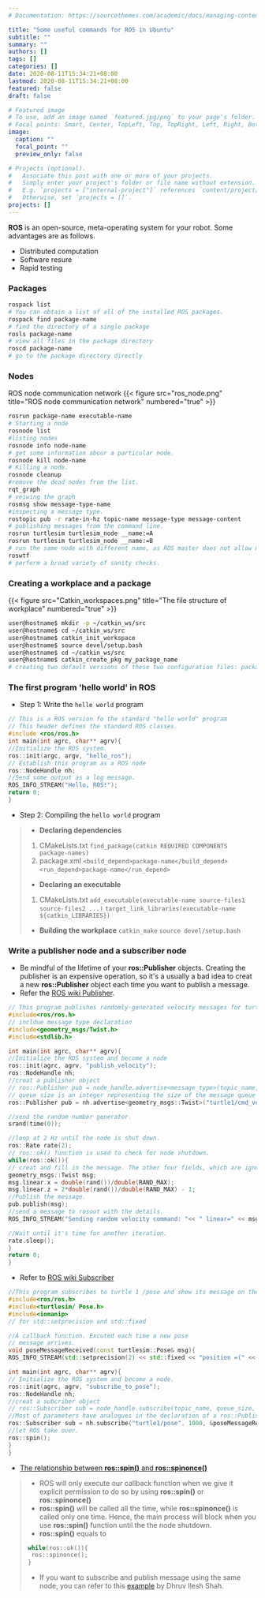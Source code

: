 ```yaml
---
# Documentation: https://sourcethemes.com/academic/docs/managing-content/

title: "Some useful commands for ROS in Ubuntu"
subtitle: ""
summary: ""
authors: []
tags: []
categories: []
date: 2020-08-11T15:34:21+08:00
lastmod: 2020-08-11T15:34:21+08:00
featured: false
draft: false

# Featured image
# To use, add an image named `featured.jpg/png` to your page's folder.
# Focal points: Smart, Center, TopLeft, Top, TopRight, Left, Right, BottomLeft, Bottom, BottomRight.
image:
  caption: ""
  focal_point: ""
  preview_only: false

# Projects (optional).
#   Associate this post with one or more of your projects.
#   Simply enter your project's folder or file name without extension.
#   E.g. `projects = ["internal-project"]` references `content/project/deep-learning/index.md`.
#   Otherwise, set `projects = []`.
projects: []
---
```

**ROS** is an open-source, meta-operating system for your robot. Some advantages are as follows.
- Distributed computation
- Software resure
- Rapid testing


### Packages
```  bash
rospack list
# You can obtain a list of all of the installed ROS packages.
rospack find package-name
# find the directory of a single package
rosls package-name
# view all files in the package directory
roscd package-name
# go to the package directory directly
```
### Nodes
ROS node communication network
{{< figure src="ros_node.png" title="ROS node communication network" numbered="true" >}}

``` bash
rosrun package-name executable-name
# Starting a node
rosnode list
#listing nodes
rosnode info node-name
# get some information abour a particular node.
rosnode kill node-name
# Killing a node.
rosnode cleanup
#remove the dead nodes from the list.
rqt_graph
# veiwing the graph
rosmsg show message-type-name
#inspecting a message type.
rostopic pub -r rate-in-hz topic-name message-type message-content
# publishing messages from the command line.
rosrun turtlesim turtlesim_node __name:=A
rosrun turtlesim turtlesim_node __name:=B
# run the same node with different name, as ROS master does not allow multiple nodes with the same name.
roswtf
# perform a broad variety of sanity checks.
```

### Creating a workplace and a package
{{< figure src="Catkin_workspaces.png" title="The file structure of workplace" numbered="true" >}}
``` bash
user@hostname$ mkdir -p ~/catkin_ws/src
user@hostname$ cd ~/catkin_ws/src
user@hostname$ catkin_init_workspace
user@hostname$ source devel/setup.bash
user@hostname$ cd ~/catkin_ws/src
user@hostname$ catkin_create_pkg my_package_name
# creating two default versions of these two configuration files: package.xml and CMakeLists.txt.
```
###  The first program 'hello world' in ROS
-  Step 1: Write the `helle world` program
``` cpp
// This is a ROS version fo the standard "hello world" program
// This header defines the standard ROS classes.
#include <ros/ros.h>
int main(int agrc, char** agrv){
//Initialize the ROS system.
ros::init(argc, argv, "hello_ros");
// Establish this program as a ROS node
ros::NodeHandle nh;
//Send some output as a log message.
ROS_INFO_STREAM("Hello, ROS!");
return 0;
}
```
- Step 2: Compiling the `hello world` program
>  - **Declaring dependencies**
> 1. CMakeLists.txt
> ``find_package(catkin REQUIRED COMPONENTS package-names)``
> 2. package.xml
> ``<build_depend>package-name</build_depend>``
> ``<run_depend>package-name</run_depend>``
>  - **Declaring an executable**
>  1. CMakeLists.txt
> ``add_executable(executable-name source-files1 source-files2 ...)``
> ``target_link_libraries(executable-name ${catkin_LIBRARIES})``
>  - **Building the workplace**
>  ``catkin_make``
>  ``source devel/setup.bash``

###  Write a publisher node and a subscriber node
-  Be mindful of the lifetime of your **ros::Publisher** objects. Creating the publisher is an expensive operation, so it's a usually a bad idea to creat a new **ros::Publisher** object each time you want to publish a message.
- Refer the [ROS wiki Publisher](http://wiki.ros.org/ROS/Tutorials/WritingPublisherSubscriber(c++)).
``` cpp
// This program publishes randomly-generated velocity messages for turtlesim.
#include<ros/ros.h>
// incldue message type declaration
#include<geometry_msgs/Twist.h>
#include<stdlib.h>

int main(int agrc, char** agrv){
//Initialize the ROS system and become a node
ros::init(agrc, agrv, "publish_velocity");
ros::NodeHandle nh;
//creat a publisher object
// ros::Publisher pub = node_handle.advertise<message_type>(topic_name, queue_size);
// queue size is an integer representing the size of the message queue for publisher. In most case, a reasonablly large value, say 1000, is suitable.
ros::Publisher pub = nh.advertise<geometry_msgs::Twist>("turtle1/cmd_vel", 1000);

//send the random number generator.
srand(time(0));

//loop at 2 Hz until the node is shut down.
ros::Rate rate(2);
// ros::ok() function is used to check for node shutdown.
while(ros::ok()){
// creat and fill in the message. The other four fields, which are ignored by turtlesim, default to 0.
geometry_msgs::Twist msg;
msg.linear.x = double(rand())/double(RAND_MAX);
msg.linear.z = 2*double(rand())/double(RAND_MAX) - 1;
//Publish the message.
pub.publish(msg);
//send a message to rosout with the details.
ROS_INFO_STREAM("Sending random velocity command: "<< " linear=" << msg.linear.x << " angular=" << msg.angular.z);

//Wait until it's time for another iteration.
rate.sleep();
}
return 0;
}

```
- Refer to [ROS wiki Subscriber](http://wiki.ros.org/ROS/Tutorials/WritingPublisherSubscriber(c++))

``` cpp
//This program subscribes to turtle 1 /pose and show its message on the sreen.
#include<ros/ros.h>
#include<turtlesim/ Pose.h>
#include<iomanip>
// for std::setprecision and std::fixed

//A callback function. Excuted each time a new pose
// message arrives.
void poseMessageReceived(const turtlesim::Pose& msg){
ROS_INFO_STREAM(std::setprecision(2) << std::fixed << "position =(" << msg.x << ", " << msg.y << ")" << " direction=" << msg.theta);

int main(int agrc, char** agrv){
// Initialize the ROS system and become a node.
ros::init(agrc, agrv, "subscribe_to_pose");
ros::NodeHandle nh;
//creat a subcriber object
// ros::Subscriber sub = node_handle.subscribe(topic_name, queue_size, pointer_to_callback_function);
//Most of parameters have analogues in the declaration of a ros::Publisher object.
ros::Subscriber sub = nh.subscribe("turtle1/pose". 1000, &poseMessageReceived);
//let ROS take over.
ros::spin();
}
}
```
- [The relationship between **ros::spin()** and **ros::spinonce()**](http://wiki.ros.org/roscpp/Overview/Callbacks%20and%20Spinning)
> - ROS will only execute our callback function when we give it explicit permission to do so by using **ros::spin()** or **ros::spinonce()**
> - **ros::spin()** will be called all the time, while **ros::spinonce()** is called only one time. Hence, the main process will block when you use **ros::spin()** function until the the node shutdown.
> - **ros::spin()** equals to
> ``` cpp
> while(ros::ok()){
>  ros::spinonce();
>}
>```
> - If you want to subscribe and publish message using the same node, you can refer to this [example](https://gist.github.com/PrieureDeSion/77c109a074573ce9d13da244e5f82c4d#file-sim-cpp-L56) by Dhruv Ilesh Shah.

